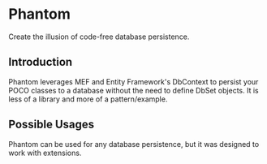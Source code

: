 Phantom
=======

Create the illusion of code-free database persistence.

Introduction
-------------

Phantom leverages MEF and Entity Framework's DbContext to persist your POCO classes to a database without the need to define DbSet objects. It is less of a library and more of a pattern/example. 


Possible Usages
----------------

Phantom can be used for any database persistence, but it was designed to work with extensions. 